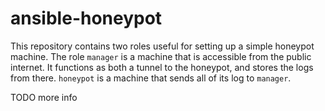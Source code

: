 # ansible-honeypot

This repository contains two roles useful for setting up a simple honeypot machine. The role `manager` is a machine that is accessible from the public internet. It functions as both a tunnel to the honeypot, and stores the logs from there. `honeypot` is a machine that sends all of its log to `manager`. 

TODO more info